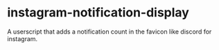 # instagram-notification-display
A userscript that adds a notification count in the favicon like discord for instagram.
